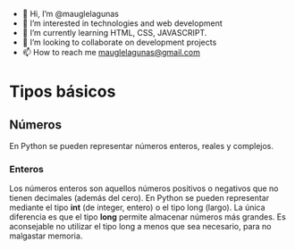 - 👋 Hi, I’m @mauglelagunas
- 👀 I’m interested in technologies and web development
- 🌱 I’m currently learning HTML, CSS, JAVASCRIPT.
- 💞️ I’m looking to collaborate on development projects
- 📫 How to reach me mauglelagunas@gmail.com

<!---
mauglelagunas/mauglelagunas is a ✨ special ✨ repository because its `README.md` (this file) appears on your GitHub profile.
You can click the Preview link to take a look at your changes.
--->

# Tipos básicos

## Números

En Python se pueden representar números enteros,
reales y complejos.

### Enteros

Los números enteros son aquellos números positivos o negativos que
no tienen decimales (además del cero). En Python se pueden representar mediante el tipo **int** (de integer, entero) o el tipo long (largo).
La única diferencia es que el tipo **long** permite almacenar números
más grandes. Es aconsejable no utilizar el tipo long a menos que sea
necesario, para no malgastar memoria.
